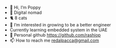- 👋 Hi, I’m Poppy
- 🎒 Digital nomad
- 🐈 8 cats
- 👀 I’m interested in growing to be a better engineer
- Currently learning embedded system in the UAE
- 🌱 Personal github https://github.com/rashiop
- 📫 How to reach me redalpacca@gmail.com

<!---
rga-poppy/rga-poppy is a ✨ special ✨ repository because its `README.md` (this file) appears on your GitHub profile.
You can click the Preview link to take a look at your changes.
--->
